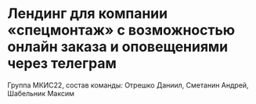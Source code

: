 # Лендинг для компании «спецмонтаж» с возможностью онлайн заказа и оповещениями через телеграм
Группа МКИС22, состав команды: Отрешко Даниил, Сметанин Андрей, Шабельник Максим
